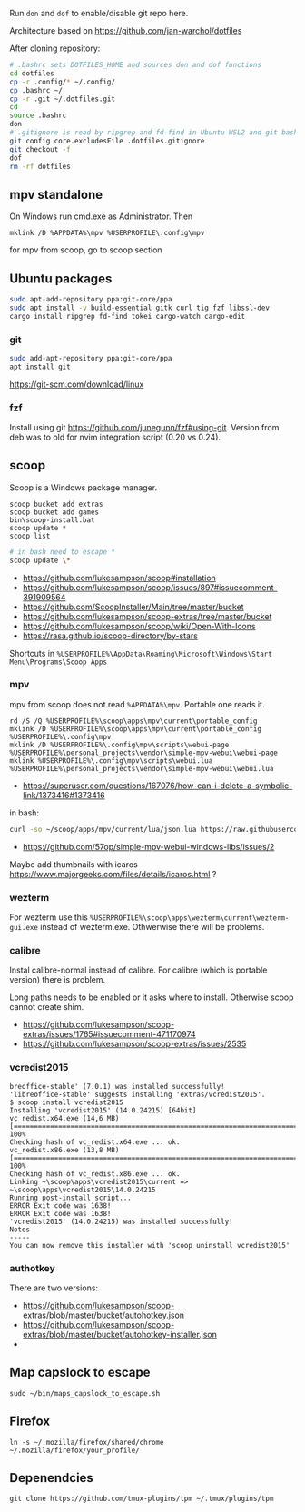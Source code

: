 Run `don` and `dof` to enable/disable git repo here.

Architecture based on https://github.com/jan-warchol/dotfiles

After cloning repository:

```bash
# .bashrc sets DOTFILES_HOME and sources don and dof functions
cd dotfiles
cp -r .config/* ~/.config/
cp .bashrc ~/
cp -r .git ~/.dotfiles.git
cd
source .bashrc
don
# .gitignore is read by ripgrep and fd-find in Ubuntu WSL2 and git bash, so I need to use different file name
git config core.excludesFile .dotfiles.gitignore
git checkout -f
dof
rm -rf dotfiles
```


## mpv standalone

On Windows run cmd.exe as Administrator. Then

```
mklink /D %APPDATA%\mpv %USERPROFILE\.config\mpv
```

for mpv from scoop, go to scoop section

## Ubuntu packages


```bash
sudo apt-add-repository ppa:git-core/ppa
sudo apt install -y build-essential gitk curl tig fzf libssl-dev
cargo install ripgrep fd-find tokei cargo-watch cargo-edit
```

### git

```bash
sudo add-apt-repository ppa:git-core/ppa
apt install git
```

https://git-scm.com/download/linux

### fzf

Install using git https://github.com/junegunn/fzf#using-git. Version from deb was to old for nvim integration script (0.20 vs 0.24).

## scoop

Scoop is a Windows package manager.


```cmd.exe
scoop bucket add extras
scoop bucket add games
bin\scoop-install.bat
scoop update *
scoop list
```

```bash
# in bash need to escape *
scoop update \*
```

- https://github.com/lukesampson/scoop#installation
- https://github.com/lukesampson/scoop/issues/897#issuecomment-391909564
- https://github.com/ScoopInstaller/Main/tree/master/bucket
- https://github.com/lukesampson/scoop-extras/tree/master/bucket
- https://github.com/lukesampson/scoop/wiki/Open-With-Icons
- https://rasa.github.io/scoop-directory/by-stars

Shortcuts in `%USERPROFILE%\AppData\Roaming\Microsoft\Windows\Start Menu\Programs\Scoop Apps`

### mpv

mpv from scoop does not read `%APPDATA%\mpv`. Portable one reads it.

```
rd /S /Q %USERPROFILE%\scoop\apps\mpv\current\portable_config
mklink /D %USERPROFILE%\scoop\apps\mpv\current\portable_config %USERPROFILE%\.config\mpv
mklink /D %USERPROFILE%\.config\mpv\scripts\webui-page %USERPROFILE%\personal_projects\vendor\simple-mpv-webui\webui-page
mklink %USERPROFILE%\.config\mpv\scripts\webui.lua %USERPROFILE%\personal_projects\vendor\simple-mpv-webui\webui.lua
```

- https://superuser.com/questions/167076/how-can-i-delete-a-symbolic-link/1373416#1373416

in bash:

```bash
curl -so ~/scoop/apps/mpv/current/lua/json.lua https://raw.githubusercontent.com/craigmj/json4lua/master/json/json.lua
```

- https://github.com/57op/simple-mpv-webui-windows-libs/issues/2

Maybe add thumbnails with icaros https://www.majorgeeks.com/files/details/icaros.html ?

### wezterm

For wezterm use this `%USERPROFILE%\scoop\apps\wezterm\current\wezterm-gui.exe` instead of wezterm.exe. Othwerwise there will be problems.

### calibre

Instal calibre-normal instead of calibre. For calibre (which is portable version) there is problem.

Long paths needs to be enabled or it asks where to install. Otherwise scoop cannot create shim.

- https://github.com/lukesampson/scoop-extras/issues/1765#issuecomment-471170974
- https://github.com/lukesampson/scoop-extras/issues/2535

### vcredist2015

```
breoffice-stable' (7.0.1) was installed successfully!
'libreoffice-stable' suggests installing 'extras/vcredist2015'.
$ scoop install vcredist2015
Installing 'vcredist2015' (14.0.24215) [64bit]
vc_redist.x64.exe (14,6 MB) [=================================================================================================================] 100%
Checking hash of vc_redist.x64.exe ... ok.
vc_redist.x86.exe (13,8 MB) [=================================================================================================================] 100%
Checking hash of vc_redist.x86.exe ... ok.
Linking ~\scoop\apps\vcredist2015\current => ~\scoop\apps\vcredist2015\14.0.24215
Running post-install script...
ERROR Exit code was 1638!
ERROR Exit code was 1638!
'vcredist2015' (14.0.24215) was installed successfully!
Notes
-----
You can now remove this installer with 'scoop uninstall vcredist2015'
```

### authotkey

There are two versions:

- https://github.com/lukesampson/scoop-extras/blob/master/bucket/autohotkey.json
- https://github.com/lukesampson/scoop-extras/blob/master/bucket/autohotkey-installer.json
- 

## Map capslock to escape

`sudo ~/bin/maps_capslock_to_escape.sh`

## Firefox

`ln -s ~/.mozilla/firefox/shared/chrome ~/.mozilla/firefox/your_profile/`

## Depenendcies

`git clone https://github.com/tmux-plugins/tpm ~/.tmux/plugins/tpm`

